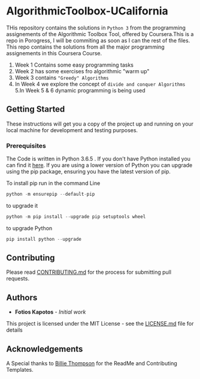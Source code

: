 # AlgorithmicToolbox-UCalifornia
THis repository contains the solutions in `Python 3` from the programming assignements of the Algorithmic Toolbox Tool, offered by Coursera.This is a repo in Porogress, I will be commiting as soon as I can the rest of the files.
This repo contains the solutions from all the major programming assignements in this Coursera Course.
1. Week 1 Contains some easy programming tasks
2. Week 2 has some exercises fro algorithmic "warm up"
3. Week 3 contains `"Greedy" Algorithms`
4. In Week 4 we explore the concept of `divide and conquer Algorithms`
5.In Week 5 & 6 dynamic programming is being used

## Getting Started

These instructions will get you a copy of the project up and running on your local machine for development and testing purposes.

### Prerequisites
The Code is written in Python 3.6.5 . If you don't have Python installed you can find it [here](https://www.python.org/downloads/). If you are using a lower version of Python you can upgrade using the pip package, ensuring you have the latest version of pip. 

To install pip run in the command Line
```Python
python -m ensurepip --default-pip
``` 
to upgrade it 
```Python
python -m pip install --upgrade pip setuptools wheel
```
to upgrade Python
```Python
pip install python --upgrade
```

## Contributing

Please read [CONTRIBUTING.md](https://github.com/fotisk07/AlgorithmicToolbox-UCalifornia/blob/master/CONTRIBUTING.md) for the process for submitting pull requests. 

## Authors

* **Fotios Kapotos** - *Initial work* 


This project is licensed under the MIT License - see the [LICENSE.md](https://github.com/fotisk07/AlgorithmicToolbox-UCalifornia/blob/master/LICENSE) file for details

## Acknowledgements
A Special thanks to [Billie Thompson](https://github.com/PurpleBooth) for the ReadMe and Contributing Templates.
